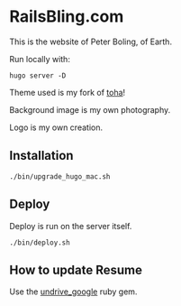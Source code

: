 # RailsBling.com

This is the website of Peter Boling, of Earth.

Run locally with:

```shell
hugo server -D
```

Theme used is my fork of [toha](https://github.com/pboling/toha)!

Background image is my own photography.

Logo is my own creation.

## Installation

```shell
./bin/upgrade_hugo_mac.sh
```

## Deploy

Deploy is run on the server itself.

```shell
./bin/deploy.sh
```

## How to update Resume

Use the [undrive_google](https://sr.ht/~galtzo/undrive_google/) ruby gem.
